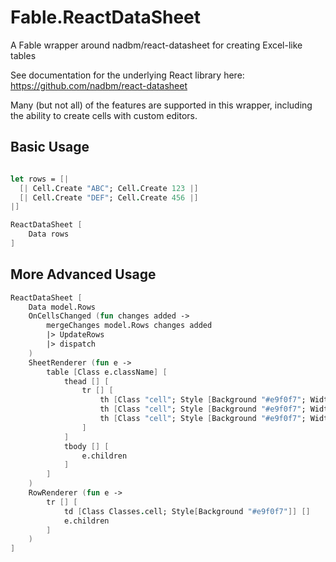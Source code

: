 # Fable.ReactDataSheet
A Fable wrapper around nadbm/react-datasheet for creating Excel-like tables

See documentation for the underlying React library here:
https://github.com/nadbm/react-datasheet

Many (but not all) of the features are supported in this wrapper, including the ability to create cells with custom editors.

## Basic Usage
```fsharp

let rows = [|
  [| Cell.Create "ABC"; Cell.Create 123 |]
  [| Cell.Create "DEF"; Cell.Create 456 |]
|]

ReactDataSheet [ 
    Data rows
]
```

## More Advanced Usage
```fsharp
ReactDataSheet [ 
    Data model.Rows
    OnCellsChanged (fun changes added -> 
        mergeChanges model.Rows changes added
        |> UpdateRows 
        |> dispatch 
    )
    SheetRenderer (fun e ->
        table [Class e.className] [
            thead [] [
                tr [] [
                    th [Class "cell"; Style [Background "#e9f0f7"; Width "32px"]] []
                    th [Class "cell"; Style [Background "#e9f0f7"; Width "250px"]] [str "Sheet Number"]
                    th [Class "cell"; Style [Background "#e9f0f7"; Width "820px"]] [str "Sheet Name"]
                ]
            ]
            tbody [] [ 
                e.children 
            ]
        ]
    )
    RowRenderer (fun e -> 
        tr [] [
            td [Class Classes.cell; Style[Background "#e9f0f7"]] []
            e.children
        ]
    )
]
```
